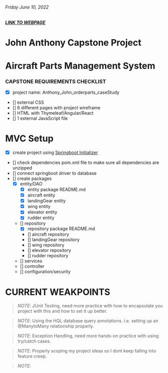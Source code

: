 ###### Friday June 10, 2022
##### [LINK TO WEBPAGE](#.com)
# John Anthony Capstone Project

# Aircraft Parts Management System
### CAPSTONE REQUIREMENTS CHECKLIST
- [x] project name: Anthony_John_orderparts_caseStudy
- [] external CSS
- [] 6 different pages with project wireframe
- [] HTML with Thymeleaf/Angular/React
- [] 1 external JavaScript file

# MVC Setup
- [x] create project using [Springboot Initializer](start.spring.io)
- [] check dependencies pom.xml file to make sure all dependencies are unzipped
- [] connect springboot driver to database
- [] create packages
    - [x] entity/DAO
        - [x] entity package README.md
        - [x] aircraft entity
        - [x] landingGear entity
        - [x] wing entity
        - [x] elevator entity
        - [x] rudder entity
    - [] repository
        - [x] repository package README.md
        - [] aircraft repository
        - [] landingGear repository
        - [] wing repository
        - [] elevator repository
        - [] rudder repository
    - [] services
    - [] controller
    - [] configuration/security

# CURRENT WEAKPOINTS
> *NOTE*: JUnit Testing, need more practice with how to encapsulate you project with this and how to set it up better.

> *NOTE*: Using the HQL database query annotations. i.e. setting up an @ManytoMany relationship properly.

> *NOTE*: Exception Handling, need more hands-on practice with using try/catch cases.

> *NOTE*: Properly scoping my project ideas so I dont keep falling into feature creep.

> *NOTE*: 